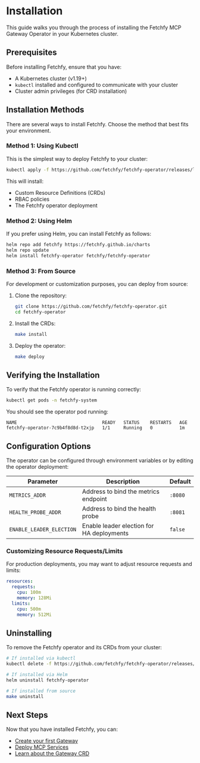 # Installation

This guide walks you through the process of installing the Fetchfy MCP Gateway Operator in your Kubernetes cluster.

## Prerequisites

Before installing Fetchfy, ensure that you have:

- A Kubernetes cluster (v1.19+)
- `kubectl` installed and configured to communicate with your cluster
- Cluster admin privileges (for CRD installation)

## Installation Methods

There are several ways to install Fetchfy. Choose the method that best fits your environment.

### Method 1: Using Kubectl

This is the simplest way to deploy Fetchfy to your cluster:

```bash
kubectl apply -f https://github.com/fetchfy/fetchfy-operator/releases/latest/download/fetchfy-operator.yaml
```

This will install:

- Custom Resource Definitions (CRDs)
- RBAC policies
- The Fetchfy operator deployment

### Method 2: Using Helm

If you prefer using Helm, you can install Fetchfy as follows:

```bash
helm repo add fetchfy https://fetchfy.github.io/charts
helm repo update
helm install fetchfy-operator fetchfy/fetchfy-operator
```

### Method 3: From Source

For development or customization purposes, you can deploy from source:

1. Clone the repository:

   ```bash
   git clone https://github.com/fetchfy/fetchfy-operator.git
   cd fetchfy-operator
   ```

2. Install the CRDs:

   ```bash
   make install
   ```

3. Deploy the operator:
   ```bash
   make deploy
   ```

## Verifying the Installation

To verify that the Fetchfy operator is running correctly:

```bash
kubectl get pods -n fetchfy-system
```

You should see the operator pod running:

```
NAME                                READY   STATUS    RESTARTS   AGE
fetchfy-operator-7c9b4f8d8d-t2xjp   1/1     Running   0          1m
```

## Configuration Options

The operator can be configured through environment variables or by editing the operator deployment:

| Parameter                | Description                               | Default |
| ------------------------ | ----------------------------------------- | ------- |
| `METRICS_ADDR`           | Address to bind the metrics endpoint      | `:8080` |
| `HEALTH_PROBE_ADDR`      | Address to bind the health probe          | `:8081` |
| `ENABLE_LEADER_ELECTION` | Enable leader election for HA deployments | `false` |

### Customizing Resource Requests/Limits

For production deployments, you may want to adjust resource requests and limits:

```yaml
resources:
  requests:
    cpu: 100m
    memory: 128Mi
  limits:
    cpu: 500m
    memory: 512Mi
```

## Uninstalling

To remove the Fetchfy operator and its CRDs from your cluster:

```bash
# If installed via kubectl
kubectl delete -f https://github.com/fetchfy/fetchfy-operator/releases/latest/download/fetchfy-operator.yaml

# If installed via Helm
helm uninstall fetchfy-operator

# If installed from source
make uninstall
```

## Next Steps

Now that you have installed Fetchfy, you can:

- [Create your first Gateway](../guides/creating-gateway.md)
- [Deploy MCP Services](../guides/deploying-services.md)
- [Learn about the Gateway CRD](../api-reference/gateway-crd.md)
